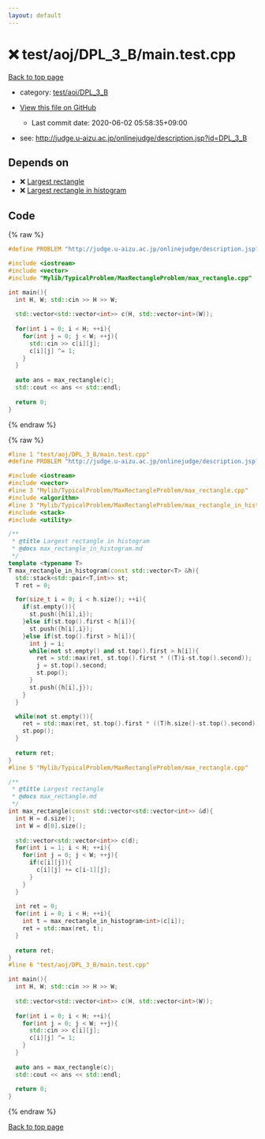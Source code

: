```yaml
---
layout: default
---
```


<!-- mathjax config similar to math.stackexchange -->
<script type="text/javascript" async
  src="https://cdnjs.cloudflare.com/ajax/libs/mathjax/2.7.5/MathJax.js?config=TeX-MML-AM_CHTML">
</script>
<script type="text/x-mathjax-config">
  MathJax.Hub.Config({
    TeX: { equationNumbers: { autoNumber: "AMS" }},
    tex2jax: {
      inlineMath: [ ['$','$'] ],
      processEscapes: true
    },
    "HTML-CSS": { matchFontHeight: false },
    displayAlign: "left",
    displayIndent: "2em"
  });
</script>

<script type="text/javascript" src="https://cdnjs.cloudflare.com/ajax/libs/jquery/3.4.1/jquery.min.js"></script>
<script src="https://cdn.jsdelivr.net/npm/jquery-balloon-js@1.1.2/jquery.balloon.min.js" integrity="sha256-ZEYs9VrgAeNuPvs15E39OsyOJaIkXEEt10fzxJ20+2I=" crossorigin="anonymous"></script>
<script type="text/javascript" src="../../../../assets/js/copy-button.js"></script>
<link rel="stylesheet" href="../../../../assets/css/copy-button.css" />


# :x: test/aoj/DPL_3_B/main.test.cpp

<a href="../../../../index.html">Back to top page</a>

* category: <a href="../../../../index.html#77278594f11f13b0335038a90fe07d8b">test/aoj/DPL_3_B</a>
* <a href="{{ site.github.repository_url }}/blob/master/test/aoj/DPL_3_B/main.test.cpp">View this file on GitHub</a>
    - Last commit date: 2020-06-02 05:58:35+09:00


* see: <a href="http://judge.u-aizu.ac.jp/onlinejudge/description.jsp?id=DPL_3_B">http://judge.u-aizu.ac.jp/onlinejudge/description.jsp?id=DPL_3_B</a>


## Depends on

* :x: <a href="../../../../library/Mylib/TypicalProblem/MaxRectangleProblem/max_rectangle.cpp.html">Largest rectangle</a>
* :x: <a href="../../../../library/Mylib/TypicalProblem/MaxRectangleProblem/max_rectangle_in_histogram.cpp.html">Largest rectangle in histogram</a>


## Code

<a id="unbundled"></a>
{% raw %}
```cpp
#define PROBLEM "http://judge.u-aizu.ac.jp/onlinejudge/description.jsp?id=DPL_3_B"

#include <iostream>
#include <vector>
#include "Mylib/TypicalProblem/MaxRectangleProblem/max_rectangle.cpp"

int main(){
  int H, W; std::cin >> H >> W;
  
  std::vector<std::vector<int>> c(H, std::vector<int>(W));
  
  for(int i = 0; i < H; ++i){
    for(int j = 0; j < W; ++j){
      std::cin >> c[i][j];
      c[i][j] ^= 1;
    }
  }
  
  auto ans = max_rectangle(c);
  std::cout << ans << std::endl;
  
  return 0;
}

```
{% endraw %}

<a id="bundled"></a>
{% raw %}
```cpp
#line 1 "test/aoj/DPL_3_B/main.test.cpp"
#define PROBLEM "http://judge.u-aizu.ac.jp/onlinejudge/description.jsp?id=DPL_3_B"

#include <iostream>
#include <vector>
#line 3 "Mylib/TypicalProblem/MaxRectangleProblem/max_rectangle.cpp"
#include <algorithm>
#line 3 "Mylib/TypicalProblem/MaxRectangleProblem/max_rectangle_in_histogram.cpp"
#include <stack>
#include <utility>

/**
 * @title Largest rectangle in histogram
 * @docs max_rectangle_in_histogram.md
 */
template <typename T>
T max_rectangle_in_histogram(const std::vector<T> &h){
  std::stack<std::pair<T,int>> st;
  T ret = 0;

  for(size_t i = 0; i < h.size(); ++i){
    if(st.empty()){
      st.push({h[i],i});
    }else if(st.top().first < h[i]){
      st.push({h[i],i});
    }else if(st.top().first > h[i]){
      int j = i;
      while(not st.empty() and st.top().first > h[i]){
        ret = std::max(ret, st.top().first * ((T)i-st.top().second));
        j = st.top().second;
        st.pop();
      }
      st.push({h[i],j});
    }
  }

  while(not st.empty()){
    ret = std::max(ret, st.top().first * ((T)h.size()-st.top().second));
    st.pop();
  }
  
  return ret;
}
#line 5 "Mylib/TypicalProblem/MaxRectangleProblem/max_rectangle.cpp"

/**
 * @title Largest rectangle
 * @docs max_rectangle.md
 */
int max_rectangle(const std::vector<std::vector<int>> &d){
  int H = d.size();
  int W = d[0].size();
    
  std::vector<std::vector<int>> c(d);
  for(int i = 1; i < H; ++i){
    for(int j = 0; j < W; ++j){
      if(c[i][j]){
        c[i][j] += c[i-1][j];
      }
    }
  }
  
  int ret = 0;
  for(int i = 0; i < H; ++i){
    int t = max_rectangle_in_histogram<int>(c[i]);
    ret = std::max(ret, t);
  }
  
  return ret;
}
#line 6 "test/aoj/DPL_3_B/main.test.cpp"

int main(){
  int H, W; std::cin >> H >> W;
  
  std::vector<std::vector<int>> c(H, std::vector<int>(W));
  
  for(int i = 0; i < H; ++i){
    for(int j = 0; j < W; ++j){
      std::cin >> c[i][j];
      c[i][j] ^= 1;
    }
  }
  
  auto ans = max_rectangle(c);
  std::cout << ans << std::endl;
  
  return 0;
}

```
{% endraw %}

<a href="../../../../index.html">Back to top page</a>


